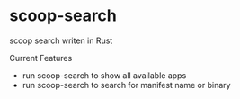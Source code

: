 # scoop-search
scoop search  writen in Rust

Current Features
- run scoop-search to show all available apps
- run scoop-search <query> to search for manifest name or binary
